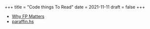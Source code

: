+++
title = "Code things To Read"
date = 2021-11-11
draft = false
+++

- [Why FP Matters](https://www.cs.kent.ac.uk/people/staff/dat/miranda/whyfp90.pdf)
- [paraffin.hs](https://gist.github.com/acolyer/4e451d39acb7aae97763)
